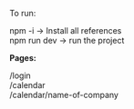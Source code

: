 To run:

<div>npm -i -> Install all references</ div>
<div>npm run dev -> run the project</ div>


<b>Pages:</b>
<div>/login</ div>
<div>/calendar</ div>
<div>/calendar/name-of-company</ div>
